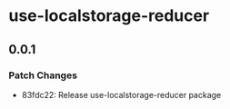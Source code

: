 # use-localstorage-reducer

## 0.0.1

### Patch Changes

- 83fdc22: Release use-localstorage-reducer package
